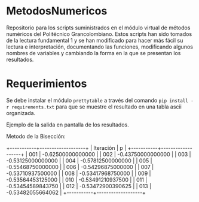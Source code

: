 # MetodosNumericos
Repositorio para los scripts suministrados en el módulo virtual de métodos numéricos del Politécnico Grancolombiano. 
Estos scripts han sido tomados de la lectura fundamental 1 y se han modificado para hacer más fácil su lectura e interpretación, documentando las funciones, modificando algunos nombres de variables y cambiando la forma en la que se presentan los resultados.

# Requerimientos

Se debe instalar el módulo `prettytable` a través del comando `pip install -r requirements.txt` para que se muestre el resultado en una tabla ascii organizada.

Ejemplo de la salida en pantalla de los resultados.

Metodo de la Bisección:

+-----------+-------------------+
| Iteración |         p         |
+-----------+-------------------+
|    001    | -0.62500000000000 |
|    002    | -0.43750000000000 |
|    003    | -0.53125000000000 |
|    004    | -0.57812500000000 |
|    005    | -0.55468750000000 |
|    006    | -0.54296875000000 |
|    007    | -0.53710937500000 |
|    008    | -0.53417968750000 |
|    009    | -0.53564453125000 |
|    010    | -0.53491210937500 |
|    011    | -0.53454589843750 |
|    012    | -0.53472900390625 |
|    013    | -0.53482055664062 |
+-----------+-------------------+
